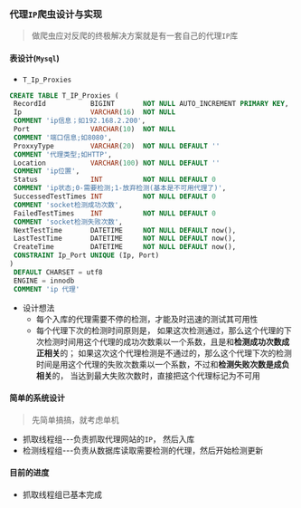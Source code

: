 ### 代理`IP`爬虫设计与实现

> 做爬虫应对反爬的终极解决方案就是有一套自己的代理`IP`库


#### 表设计(`Mysql`)
* `T_Ip_Proxies`

``` sql
CREATE TABLE T_IP_Proxies (
 RecordId           BIGINT       NOT NULL AUTO_INCREMENT PRIMARY KEY,
 Ip                 VARCHAR(16)  NOT NULL
 COMMENT 'ip信息；如192.168.2.200',
 Port               VARCHAR(10)  NOT NULL
 COMMENT '端口信息;如8080',
 ProxxyType         VARCHAR(20)  NOT NULL DEFAULT ''
 COMMENT '代理类型;如HTTP',
 Location           VARCHAR(100) NOT NULL DEFAULT ''
 COMMENT 'ip位置',
 Status             INT          NOT NULL DEFAULT 0
 COMMENT 'ip状态;0-需要检测;1-放弃检测(基本是不可用代理了)',
 SuccessedTestTimes INT          NOT NULL DEFAULT 0
 COMMENT 'socket检测成功次数',
 FailedTestTimes    INT          NOT NULL DEFAULT 0
 COMMENT 'socket检测失败次数',
 NextTestTime       DATETIME     NOT NULL DEFAULT now(),
 LastTestTime       DATETIME     NOT NULL DEFAULT now(),
 CreateTime         DATETIME     NOT NULL DEFAULT now(),
 CONSTRAINT Ip_Port UNIQUE (Ip, Port)
)
 DEFAULT CHARSET = utf8
 ENGINE = innodb
 COMMENT 'ip 代理'
```
* 设计想法
    * 每个入库的代理需要不停的检测，才能及时迅速的测试其可用性
    * 每个代理下次的检测时间原则是， 如果这次检测通过，那么这个代理的下次检测时间用这个代理的成功次数乘以一个系数，且是和**检测成功次数成正相关**的；
如果这次这个代理检测是不通过的，那么这个代理下次的检测时间是用这个代理的失败次数乘以一个系数，不过和**检测失败次数是成负相关**的， 当达到最大失败次数时，直接把这个代理标记为不可用


#### 简单的系统设计
> 先简单搞搞，就考虑单机

* 抓取线程组---负责抓取代理网站的`IP`， 然后入库
* 检测线程组---负责从数据库读取需要检测的代理，然后开始检测更新


#### 目前的进度

* 抓取线程组已基本完成





